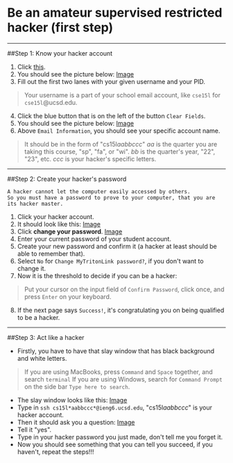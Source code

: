 # Be an amateur supervised restricted hacker (first step)
---
##Step 1: Know your hacker account
1. Click [this](https://sdacs.ucsd.edu/~icc/index.php).
2. You should see the picture below:
[Image](account-lookup.jpg)
3. Fill out the first two lanes with your given username and your PID.
> Your username is a part of your school email account, like `cse15l` for `cse15l`@ucsd.edu.
4. Click the blue button that is on the left of the button `Clear Fields`.
5. You should see the picture below:
[Image](account-lookup-result.jpg)
6. Above `Email Information`, you should see your specific account name. 
> It should be in the form of "cs15l*aabbccc*"
> *aa* is the quarter you are taking this course, "sp", "fa", or "wi".
> *bb* is the quarter's year, "22", "23", etc.
> *ccc* is your hacker's specific letters.
---
##Step 2: Create your hacker's password
```
A hacker cannot let the computer easily accessed by others.
So you must have a password to prove to your computer, that you are its hacker master.
```
1. Click your hacker account.
2. It should look like this:
[Image](page-to-change-password.jpg)
3. Click **change your password**.
[Image](change-password-page.jpg)
4. Enter your current password of your student account.
5. Create your new password and confirm it (a hacker at least should be able to remember that).
6. Select `No` for `Change MyTritonLink password?`, if you don't want to change it.
7. Now it is the threshold to decide if you can be a hacker:
> Put your cursor on the input field of `Confirm Password`, click once, and press `Enter` on your keyboard.
8. If the next page says `Success!`, it's congratulating you on being qualified to be a hacker.
---
##Step 3: Act like a hacker
* Firstly, you have to have that slay window that has black background and white letters.
> If you are using MacBooks, press `Command` and `Space` together, and search `terminal`
> If you are using Windows, search for `Command Prompt` on the side bar `Type here to search`.
* The slay window looks like this:
[Image](command-prompt.jpg)
* Type in `ssh cs15l*aabbccc*@ieng6.ucsd.edu`, "cs15l*aabbccc*" is your hacker account.
* Then it should ask you a question:
[Image](question.jpg)
* Tell it "yes".
* Type in your hacker password you just made, don't tell me you forget it.
* Now you should see something that you can tell you succeed, if you haven't, repeat the steps!!!
